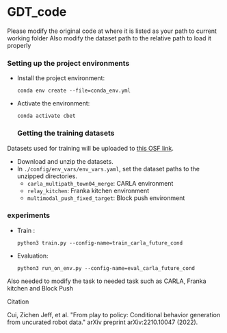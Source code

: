 # GDT_code
Please modify the original code at where it is listed as your path to current working folder
Also modify the dataset path to the relative path to load it properly


### Setting up the project environments
- Install the project environment:
  ```
  conda env create --file=conda_env.yml
  ```
- Activate the environment:
  ```
  conda activate cbet
  ```

  ### Getting the training datasets
Datasets used for training will be uploaded to [this OSF link](https://osf.io/q3dx2).
- Download and unzip the datasets.
- In `./config/env_vars/env_vars.yaml`, set the dataset paths to the unzipped directories.
  - `carla_multipath_town04_merge`: CARLA environment
  - `relay_kitchen`: Franka kitchen environment
  - `multimodal_push_fixed_target`: Block push environment

### experiments
- Train :
  ```
  python3 train.py --config-name=train_carla_future_cond
  ```

- Evaluation:
  ```
  python3 run_on_env.py --config-name=eval_carla_future_cond
  ```
Also needed to modify the task to needed task such as CARLA, Franka kitchen and Block Push

Citation

Cui, Zichen Jeff, et al. "From play to policy: Conditional behavior generation from uncurated robot data." arXiv preprint arXiv:2210.10047 (2022).
